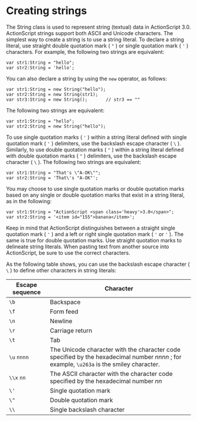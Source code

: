 # Creating strings

<div>

The String class is used to represent string (textual) data in
ActionScript 3.0. ActionScript strings support both ASCII and Unicode
characters. The simplest way to create a string is to use a string
literal. To declare a string literal, use straight double quotation mark
( `"` ) or single quotation mark (
`'` ) characters. For example, the following
two strings are equivalent:

    var str1:String = "hello";
    var str2:String = 'hello';

You can also declare a string by using the
`new` operator, as follows:

    var str1:String = new String("hello");  
    var str2:String = new String(str1);
    var str3:String = new String();       // str3 == ""

The following two strings are equivalent:

    var str1:String = "hello";
    var str2:String = new String("hello");

To use single quotation marks ( `'` ) within
a string literal defined with single quotation mark (
`'` ) delimiters, use the backslash escape
character ( `\` ). Similarly, to use double
quotation marks ( `"` ) within a string
literal defined with double quotation marks (
`"` ) delimiters, use the backslash escape
character ( `\` ). The following two strings
are equivalent:

    var str1:String = "That's \"A-OK\"";
    var str2:String = 'That\'s "A-OK"';

You may choose to use single quotation marks or double quotation marks
based on any single or double quotation marks that exist in a string
literal, as in the following:

    var str1:String = "ActionScript <span class='heavy'>3.0</span>";
    var str2:String = '<item id="155">banana</item>';

Keep in mind that ActionScript distinguishes between a straight single
quotation mark ( `'` ) and a left or right
single quotation mark ( `'` or
`'` ). The same is true for double quotation
marks. Use straight quotation marks to delineate string literals. When
pasting text from another source into ActionScript, be sure to use the
correct characters.

As the following table shows, you can use the backslash escape character
( `\` ) to define other characters in string
literals:

<div>

| Escape sequence | Character                                                                                                                                 |
| --------------- | ----------------------------------------------------------------------------------------------------------------------------------------- |
| `\b`            | Backspace                                                                                                                                 |
| `\f`            | Form feed                                                                                                                                 |
| `\n`            | Newline                                                                                                                                   |
| `\r`            | Carriage return                                                                                                                           |
| `\t`            | Tab                                                                                                                                       |
| `\u` `nnnn`     | The Unicode character with the character code specified by the hexadecimal number _nnnn_ ; for example, `\u263a` is the smiley character. |
| `\\x` `nn`      | The ASCII character with the character code specified by the hexadecimal number _nn_                                                      |
| `\'`            | Single quotation mark                                                                                                                     |
| `\"`            | Double quotation mark                                                                                                                     |
| `\\`            | Single backslash character                                                                                                                |

</div>

</div>
